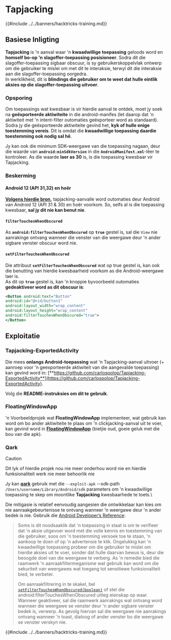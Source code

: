 # Tapjacking

{{#include ../../banners/hacktricks-training.md}}

## **Basiese Inligting**

**Tapjacking** is 'n aanval waar 'n **kwaadwillige** **toepassing** geloods word en **homself bo-op 'n slagoffer-toepassing posisioneer**. Sodra dit die slagoffer-toepassing sigbaar obscuur, is sy gebruikerskoppelvlak ontwerp om die gebruiker te mislei om met dit te interaksie, terwyl dit die interaksie aan die slagoffer-toepassing oorgedra.\
In werklikheid, dit is **blindings die gebruiker om te weet dat hulle eintlik aksies op die slagoffer-toepassing uitvoer**.

### Opsporing

Om toepassings wat kwesbaar is vir hierdie aanval te ontdek, moet jy soek na **geëxporteerde aktiwiteite** in die android-manifes (let daarop dat 'n aktiwiteit met 'n intent-filter outomaties geëxporteer word as standaard). Sodra jy die geëxporteerde aktiwiteite gevind het, **kyk of hulle enige toestemming vereis**. Dit is omdat die **kwaadwillige toepassing daardie toestemming ook nodig sal hê**.

Jy kan ook die minimum SDK-weergawe van die toepassing nagaan, deur die waarde van **`android:minSdkVersion`** in die **`AndroidManifest.xml`**-lêer te kontroleer. As die waarde **laer as 30** is, is die toepassing kwesbaar vir Tapjacking.

### Beskerming

#### Android 12 (API 31,32) en hoër

[**Volgens hierdie bron**](https://www.geeksforgeeks.org/tapjacking-in-android/)**,** tapjacking-aanvalle word outomaties deur Android van Android 12 (API 31 & 30) en hoër voorkom. So, selfs al is die toepassing kwesbaar, **sal jy dit nie kan benut nie**.

#### `filterTouchesWhenObscured`

As **`android:filterTouchesWhenObscured`** op **`true`** gestel is, sal die `View` nie aanrakinge ontvang wanneer die venster van die weergawe deur 'n ander sigbare venster obscuur word nie.

#### **`setFilterTouchesWhenObscured`**

Die attribuut **`setFilterTouchesWhenObscured`** wat op true gestel is, kan ook die benutting van hierdie kwesbaarheid voorkom as die Android-weergawe laer is.\
As dit op **`true`** gestel is, kan 'n knoppie byvoorbeeld outomaties **gedeaktiveer word as dit obscuur is**:
```xml
<Button android:text="Button"
android:id="@+id/button1"
android:layout_width="wrap_content"
android:layout_height="wrap_content"
android:filterTouchesWhenObscured="true">
</Button>
```
## Exploitatie

### Tapjacking-ExportedActivity

Die mees **onlangs Android-toepassing** wat 'n Tapjacking-aanval uitvoer (+ aanroep voor 'n geexporteerde aktiwiteit van die aangevalde toepassing) kan gevind word in: [**https://github.com/carlospolop/Tapjacking-ExportedActivity**](https://github.com/carlospolop/Tapjacking-ExportedActivity).

Volg die **README-instruksies om dit te gebruik**.

### FloatingWindowApp

'n Voorbeeldprojek wat **FloatingWindowApp** implementeer, wat gebruik kan word om bo ander aktiwiteite te plaas om 'n clickjacking-aanval uit te voer, kan gevind word in [**FloatingWindowApp**](https://github.com/aminography/FloatingWindowApp) (bietjie oud, goeie geluk met die bou van die apk).

### Qark

> [!CAUTION]
> Dit lyk of hierdie projek nou nie meer onderhou word nie en hierdie funksionaliteit werk nie meer behoorlik nie

Jy kan [**qark**](https://github.com/linkedin/qark) gebruik met die `--exploit-apk` --sdk-path `/Users/username/Library/Android/sdk` parameters om 'n kwaadwillige toepassing te skep om moontlike **Tapjacking** kwesbaarhede te toets.\

Die mitigasie is relatief eenvoudig aangesien die ontwikkelaar kan kies om nie aanraakgebeurtenisse te ontvang wanneer 'n weergawe deur 'n ander bedek is nie. Gebruik die [Android Developer’s Reference](https://developer.android.com/reference/android/view/View#security):

> Soms is dit noodsaaklik dat 'n toepassing in staat is om te verifieer dat 'n aksie uitgevoer word met die volle kennis en toestemming van die gebruiker, soos om 'n toestemming versoek toe te staan, 'n aankoop te doen of op 'n advertensie te klik. Ongelukkig kan 'n kwaadwillige toepassing probeer om die gebruiker te mislei om hierdie aksies uit te voer, sonder dat hulle daarvan bewus is, deur die beoogde doel van die weergawe te verberg. As 'n remedie bied die raamwerk 'n aanraakfiltermeganisme wat gebruik kan word om die sekuriteit van weergawes wat toegang tot sensitiewe funksionaliteit bied, te verbeter.
>
> Om aanraakfiltrering in te skakel, bel [`setFilterTouchesWhenObscured(boolean)`](https://developer.android.com/reference/android/view/View#setFilterTouchesWhenObscured%28boolean%29) of stel die android:filterTouchesWhenObscured uitleg eienskap op waar. Wanneer geaktiveer, sal die raamwerk aanrakings wat ontvang word wanneer die weergawe se venster deur 'n ander sigbare venster bedek is, verwerp. As gevolg hiervan sal die weergawe nie aanrakings ontvang wanneer 'n toast, dialoog of ander venster bo die weergawe se venster verskyn nie.


{{#include ../../banners/hacktricks-training.md}}
